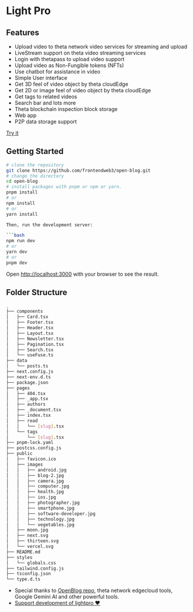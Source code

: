 # Light Pro

## Features
- Upload video to theta network video services for streaming and upload
- LiveStream support on theta video streaming services
- Login with thetapass to upload video support
- Upload video as Non-Fungible tokens (NFTs)
- Use chatbot for assistance in video
- Simple User interface
- Get 3D feel of video object by theta cloudEdge
- Get 2D or image feel of video object by theta cloudEdge
- Get tags to related videos
- Search bar and lots more
- Theta blockchain inspection block storage
- Web app
- P2P data storage support

[Try it](https://light-pro-i2c8.vercel.app)

## Getting Started

```bash
# clone the repository
git clone https://github.com/frontendweb3/open-blog.git
# change the directory
cd open-blog
# install packages with pnpm or npm or yarn.
pnpm install
# or
npm install
# or
yarn install

Then, run the development server:

```bash
npm run dev
# or
yarn dev
# or
pnpm dev
```

Open [http://localhost:3000](http://localhost:3000) with your browser to see the result.

## Folder Structure

```bash
.
├── components
│   ├── Card.tsx
│   ├── Footer.tsx
│   ├── Header.tsx
│   ├── Layout.tsx
│   ├── Newsletter.tsx
│   ├── Pagination.tsx
│   ├── Search.tsx
│   └── useFuse.ts
├── data
│   └── posts.ts
├── next.config.js
├── next-env.d.ts
├── package.json
├── pages
│   ├── 404.tsx
│   ├── _app.tsx
│   ├── authors
│   ├── _document.tsx
│   ├── index.tsx
│   ├── read
│   │   └── [slug].tsx
│   └── tags
│       └── [slug].tsx
├── pnpm-lock.yaml
├── postcss.config.js
├── public
│   ├── favicon.ico
│   ├── images
│   │   ├── android.jpg
│   │   ├── blog-2.jpg
│   │   ├── camera.jpg
│   │   ├── computer.jpg
│   │   ├── health.jpg
│   │   ├── ios.jpg
│   │   ├── photographer.jpg
│   │   ├── smartphone.jpg
│   │   ├── software-developer.jpg
│   │   ├── technology.jpg
│   │   └── vegetables.jpg
│   ├── moon.jpg
│   ├── next.svg
│   ├── thirteen.svg
│   └── vercel.svg
├── README.md
├── styles
│   └── globals.css
├── tailwind.config.js
├── tsconfig.json
└── type.d.ts
```


- Special thanks to [OpenBlog repo](https://light-pro-i2c8.vercel.app), theta network edgecloud tools, Google Gemini AI and other powerful tools.
- [Support development of lightpro ❤️](https://paystack.com/pay/0nbbu8hnpk)
